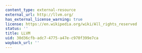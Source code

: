 ```yaml
---
content_type: external-resource
external_url: http://llvm.org/
has_external_license_warning: true
license: https://en.wikipedia.org/wiki/All_rights_reserved
status: ''
title: LLVM
uid: 30d36cfb-adc7-4775-a47e-c970f399e7ca
wayback_url: ''
---
```

